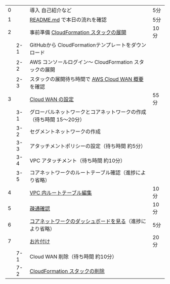 
| | | | |
|:--|:--|:--|:--|
|0||導入 自己紹介など|5分|
|1||[README.md](https://github.com/emi-ki/Cloud-WAN-Handson/blob/main/README.md) で本日の流れを確認|5分||
|2||事前準備 [CloudFormation スタックの展開](https://github.com/emi-ki/Cloud-WAN-Handson/blob/main/Create_stacks.md)|10分||
||2-1|GitHubから CloudFormationテンプレートをダウンロード||
||2-2|AWS コンソールログイン～ CloudFormation スタックの展開||
||2-3|スタックの展開待ち時間で [AWS Cloud WAN 概要](https://blog.serverworks.co.jp/cloud-wan-vpc#AWS-Cloud-WAN-%E6%A6%82%E8%A6%81) を確認||
|3||[Cloud WAN の設定](https://blog.serverworks.co.jp/cloud-wan-vpc#Cloud-WAN-%E3%81%AE%E8%A8%AD%E5%AE%9A)|55分||
||3-1|グローバルネットワークとコアネットワークの作成（待ち時間 15～20分）|
||3-2|セグメントネットワークの作成|
||3-3|アタッチメントポリシーの設定（待ち時間 約5分）|
||3-4|VPC アタッチメント（待ち時間 約10分）|
||3-5|コアネットワークのルートテーブル確認（進捗により省略）|
|4||[VPC 内ルートテーブル編集](https://blog.serverworks.co.jp/cloud-wan-vpc#VPC-%E5%86%85%E3%83%AB%E3%83%BC%E3%83%88%E3%83%86%E3%83%BC%E3%83%96%E3%83%AB%E7%B7%A8%E9%9B%86)|10分|
|5||[疎通確認](https://blog.serverworks.co.jp/cloud-wan-vpc#%E7%96%8E%E9%80%9A%E7%A2%BA%E8%AA%8D)|10分|
|6||[コアネットワークのダッシュボードを見る](https://blog.serverworks.co.jp/cloud-wan-vpc#%E3%82%B3%E3%82%A2%E3%83%8D%E3%83%83%E3%83%88%E3%83%AF%E3%83%BC%E3%82%AF%E3%81%AE%E3%83%80%E3%83%83%E3%82%B7%E3%83%A5%E3%83%9C%E3%83%BC%E3%83%89%E3%82%92%E8%A6%8B%E3%82%8B)（進捗により省略）|5分|
|7||[お片付け](https://blog.serverworks.co.jp/cloud-wan-vpc#%E3%81%8A%E7%89%87%E4%BB%98%E3%81%91)|20分|
||7-1|Cloud WAN 削除（待ち時間 約10分）||
||7-2|[CloudFormation スタックの削除](https://github.com/emi-ki/Cloud-WAN-Handson/blob/main/Delete_stacks.md)||
